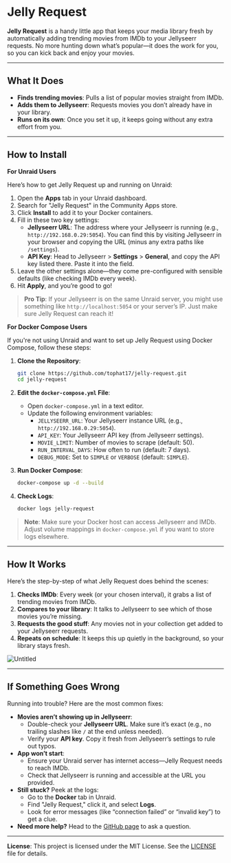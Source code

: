 # Jelly Request

**Jelly Request** is a handy little app that keeps your media library fresh by automatically adding trending movies from IMDb to your Jellyseerr requests. No more hunting down what’s popular—it does the work for you, so you can kick back and enjoy your movies.

---

## What It Does

- **Finds trending movies**: Pulls a list of popular movies straight from IMDb.
- **Adds them to Jellyseerr**: Requests movies you don’t already have in your library.
- **Runs on its own**: Once you set it up, it keeps going without any extra effort from you.

---

## How to Install

**For Unraid Users**

Here’s how to get Jelly Request up and running on Unraid:

1. Open the **Apps** tab in your Unraid dashboard.
2. Search for "Jelly Request" in the Community Apps store.
3. Click **Install** to add it to your Docker containers.
4. Fill in these two key settings:
   - **Jellyseerr URL**: The address where your Jellyseerr is running (e.g., `http://192.168.0.29:5054`). You can find this by visiting Jellyseerr in your browser and copying the URL (minus any extra paths like `/settings`).
   - **API Key**: Head to Jellyseerr > **Settings** > **General**, and copy the API key listed there. Paste it into the field.
5. Leave the other settings alone—they come pre-configured with sensible defaults (like checking IMDb every week).
6. Hit **Apply**, and you’re good to go!

> **Pro Tip**: If your Jellyseerr is on the same Unraid server, you might use something like `http://localhost:5054` or your server’s IP. Just make sure Jelly Request can reach it!

**For Docker Compose Users**

If you're not using Unraid and want to set up Jelly Request using Docker Compose, follow these steps:

1. **Clone the Repository**:
   ```bash
   git clone https://github.com/tophat17/jelly-request.git
   cd jelly-request
   ```

2. **Edit the `docker-compose.yml` File**:
   - Open `docker-compose.yml` in a text editor.
   - Update the following environment variables:
     - `JELLYSEERR_URL`: Your Jellyseerr instance URL (e.g., `http://192.168.0.29:5054`).
     - `API_KEY`: Your Jellyseerr API key (from Jellyseerr settings).
     - `MOVIE_LIMIT`: Number of movies to scrape (default: 50).
     - `RUN_INTERVAL_DAYS`: How often to run (default: 7 days).
     - `DEBUG_MODE`: Set to `SIMPLE` or `VERBOSE` (default: `SIMPLE`).

3. **Run Docker Compose**:
   ```bash
   docker-compose up -d --build
   ```

4. **Check Logs**:
   ```bash
   docker logs jelly-request
   ```

> **Note**: Make sure your Docker host can access Jellyseerr and IMDb. Adjust volume mappings in `docker-compose.yml` if you want to store logs elsewhere.

---

## How It Works

Here’s the step-by-step of what Jelly Request does behind the scenes:

1. **Checks IMDb**: Every week (or your chosen interval), it grabs a list of trending movies from IMDb.
2. **Compares to your library**: It talks to Jellyseerr to see which of those movies you’re missing.
3. **Requests the good stuff**: Any movies not in your collection get added to your Jellyseerr requests.
4. **Repeats on schedule**: It keeps this up quietly in the background, so your library stays fresh.

![Untitled](https://github.com/user-attachments/assets/d8cc3468-a3a1-447a-8444-8f590e20d222)

---

## If Something Goes Wrong

Running into trouble? Here are the most common fixes:

- **Movies aren’t showing up in Jellyseerr**:
  - Double-check your **Jellyseerr URL**. Make sure it’s exact (e.g., no trailing slashes like `/` at the end unless needed).
  - Verify your **API key**. Copy it fresh from Jellyseerr’s settings to rule out typos.
- **App won’t start**:
  - Ensure your Unraid server has internet access—Jelly Request needs to reach IMDb.
  - Check that Jellyseerr is running and accessible at the URL you provided.
- **Still stuck?** Peek at the logs:
  - Go to the **Docker** tab in Unraid.
  - Find "Jelly Request," click it, and select **Logs**.
  - Look for error messages (like “connection failed” or “invalid key”) to get a clue.
- **Need more help?** Head to the [GitHub page](https://github.com/tophat17/jelly-request) to ask a question.

---

**License**: This project is licensed under the MIT License. See the [LICENSE](LICENSE) file for details.
